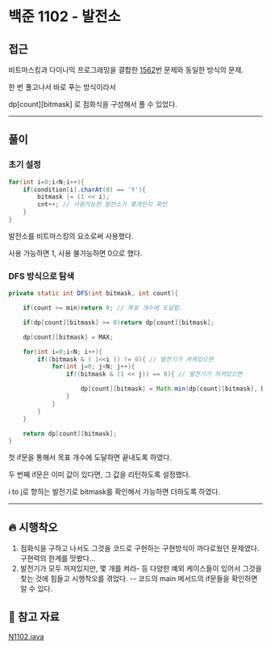 # 백준 1102 - 발전소

## 접근

비트마스킹과 다이나믹 프로그래밍을 결합한 [1562](https://www.acmicpc.net/problem/1562)번 문제와 동일한 방식의 문제.

한 번 풀고나서 바로 푸는 방식이라서 

dp[count][bitmask] 로 점화식을 구성해서 풀 수 있었다.

---
## 풀이

### 초기 설정 

```java
for(int i=0;i<N;i++){
    if(condition[i].charAt(0) == 'Y'){
        bitmask |= (1 << i);
        cnt++; // 사용가능한 발전소가 몇개인지 확인
    }
}
```

발전소를 비트마스킹의 요소로써 사용했다. 

사용 가능하면 1, 사용 불가능하면 0으로 했다.


### DFS 방식으로 탐색
```java
private static int DFS(int bitmask, int count){

    if(count >= min)return 0; // 목표 개수에 도달함.

    if(dp[count][bitmask] >= 0)return dp[count][bitmask];

    dp[count][bitmask] = MAX;

    for(int i=0;i<N; i++){
        if((bitmask & ( 1<<i )) != 0){ // 발전기가 켜져있으면
            for(int j=0; j<N; j++){
                if((bitmask & (1 << j)) == 0){ // 발전기가 꺼져있으면

                    dp[count][bitmask] = Math.min(dp[count][bitmask], DFS((bitmask | (1 << j)), count+1) + map[i][j]);
                }
            }
        }
    }

    return dp[count][bitmask];
}
```

첫 if문을 통해서 목표 개수에 도달하면 끝내도록 하였다.

두 번째 if문은 이미 값이 있다면, 그 값을 리턴하도록 설정했다.

i to j로 향하는 발전기로 bitmask를 확인해서 가능하면 더하도록 하였다.




--- 
## 🔥 시행착오

1. 점화식을 구하고 나서도 그것을 코드로 구현하는 구현방식이 까다로웠던 문제였다. 구현력의 한계를 맛봤다...
2. 발전기가 모두 꺼져있지만, 몇 개를 켜라- 등 다양한 예외 케이스들이 있어서 그것을 찾는 것에 힘들고 시행착오를 겪었다. -- 코드의 main 메서드의 if문들을 확인하면 알 수 있다.




## 💌 참고 자료

[N1102.java](https://github.com/Rurril/Problem-Solving/blob/Test/Problem-Solving/PS/Bitmasking/N1102.java)


